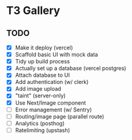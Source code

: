 # T3 Gallery

## TODO

 - [x] Make it deploy (vercel)
 - [x] Scaffold basic UI with mock data
 - [x] Tidy up build process
 - [x] Actually set up a database (vercel postgres)
 - [x] Attach database to UI
 - [x] Add authentication (w/ clerk)
 - [x] Add image upload
 - [x] "taint" (server-only)
 - [x] Use Next/Image component
 - [ ] Error management (w/ Sentry)
 - [ ] Routing/image page (parallel route)
 - [ ] Analytics (posthog)
 - [ ] Ratelimiting (upstash)